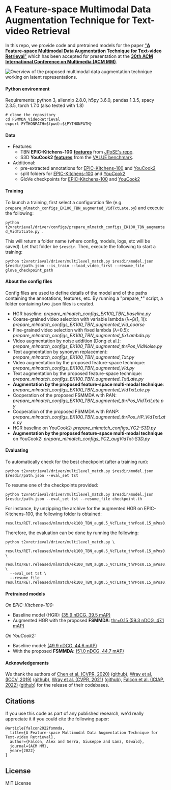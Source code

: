 # A Feature-space Multimodal Data Augmentation Technique for Text-video Retrieval
In this repo, we provide code and pretrained models for the paper ["**A Feature-space Multimodal Data Augmentation Technique for Text-video Retrieval**"](https://arxiv.org/abs/2208.02080) which has been accepted for presentation at the [**30th ACM International Conference on Multimedia (ACM MM)**](https://2022.acmmm.org/).

![Overview of the proposed multimodal data augmentation technique working on latent representations.](https://github.com/aranciokov/FSMMDA_VideoRetrieval/blob/images/teaser.png?raw=true)

#### Python environment
Requirements: python 3, allennlp 2.8.0, h5py 3.6.0, pandas 1.3.5, spacy 2.3.5, torch 1.7.0 (also tested with 1.8)
```
# clone the repository
cd FSMMDA_VideoRetrieval
export PYTHONPATH=$(pwd):${PYTHONPATH}
```

#### Data
- Features: 
    - TBN **EPIC-Kitchens-100** [**features**](https://drive.google.com/file/d/16_WXNg2aziVBsWjc1_egE4YjnJ_aKbrM/view?usp=sharing) from [JPoSE's repo](https://github.com/mwray/Joint-Part-of-Speech-Embeddings). 
    - S3D **YouCook2** [**features**](https://drive.google.com/file/d/1Bp-uY_rFvNv3f6TrD8TfGHrfB-dwkywy/view?usp=sharing) from the [VALUE benchmark](https://value-benchmark.github.io/).
- Additional:
    - pre-extracted annotations for [EPIC-Kitchens-100](https://drive.google.com/file/d/1XiRE-dF7EHqouWx8oHptODiQuYCHAqh6/view?usp=sharing) and [YouCook2](https://drive.google.com/file/d/19FP8fWpGiv_y9iewDcYKIOYck8Fjy-rw/view?usp=sharing)
    - split folders for [EPIC-Kitchens-100](https://drive.google.com/file/d/1eYxzyCb2Jl0oeHP_y2awZhTTNz5th7X2/view?usp=sharing) and [YouCook2](https://drive.google.com/file/d/1CZTpMer2eHHC6vxl-gCcs4lc9HPc3Fjw/view?usp=sharing)
    - GloVe checkpoints for [EPIC-Kitchens-100](https://drive.google.com/file/d/1q7viOUp_kByPc3-y8PIZw1A7BZcLdtAD/view?usp=sharing) and [YouCook2](https://drive.google.com/file/d/1p2Nhvd6XJwXoc8d01fkmirH6nfLnjlpw/view?usp=sharing)

#### Training
To launch a training, first select a configuration file (e.g. ``prepare_mlmatch_configs_EK100_TBN_augmented_VidTxtLate.py``) and execute the following:

``python t2vretrieval/driver/configs/prepare_mlmatch_configs_EK100_TBN_augmented_VidTxtLate.py .``

This will return a folder name (where config, models, logs, etc will be saved). Let that folder be ``$resdir``. Then, execute the following to start a training:

``python t2vretrieval/driver/multilevel_match.py $resdir/model.json $resdir/path.json --is_train --load_video_first --resume_file glove_checkpoint_path``

#### About the config files
Config files are used to define details of the model and of the paths containing the annotations, features, etc. By running a "prepare_*" script, a folder containing two .json files is created. 
- HGR baseline: *prepare_mlmatch_configs_EK100_TBN_baseline.py*
- Coarse-grained video selection with variable lambda (λ~β(1, 1)): *prepare_mlmatch_configs_EK100_TBN_augmented_Vid_coarse*
- Fine-grained video selection with fixed lambda (λ=0.5): *prepare_mlmatch_configs_EK100_TBN_augmented_fixLambda.py*
- Video augmentation by noise addition (Dong et al.): *prepare_mlmatch_configs_EK100_TBN_augmented_thrPos_VidNoise.py* 
- Text augmentation by synonym replacement: *prepare_mlmatch_configs_EK100_TBN_augmented_Txt.py*
- Video augmentation by the proposed feature-space technique: *prepare_mlmatch_configs_EK100_TBN_augmented_Vid.py*
- Text augmentation by the proposed feature-space technique: *prepare_mlmatch_configs_EK100_TBN_augmented_TxtLate.py*
- **Augmentation by the proposed feature-space multi-modal technique**: *prepare_mlmatch_configs_EK100_TBN_augmented_VidTxtLate.py*
- Cooperation of the proposed FSMMDA with RAN: *prepare_mlmatch_configs_EK100_TBN_augmented_thrPos_VidTxtLate.py*
- Cooperation of the proposed FSMMDA with RANP: *prepare_mlmatch_configs_EK100_TBN_augmented_thrPos_HP_VidTxtLate.py*
- HGR baseline on YouCook2: *prepare_mlmatch_configs_YC2-S3D.py*
- **Augmentation by the proposed feature-space multi-modal technique** on YouCook2: *prepare_mlmatch_configs_YC2_augVidTxt-S3D.py*

#### Evaluating
To automatically check for the best checkpoint (after a training run):

``python t2vretrieval/driver/multilevel_match.py $resdir/model.json $resdir/path.json --eval_set tst``

To resume one of the checkpoints provided:

``python t2vretrieval/driver/multilevel_match.py $resdir/model.json $resdir/path.json --eval_set tst --resume_file checkpoint.th``

For instance, by unzipping the archive for the augmented HGR on EPIC-Kitchens-100, the following folder is obtained:
```
results/RET.released/mlmatch/ek100_TBN_aug0.5_VcTLate_thrPos0.15_mPos0.2_m0.2.vis.TBN.pth.txt.bigru.16role.gcn.1L.attn.1024.loss.bi.af.embed.4.glove.init.50ep/
```

Therefore, the evaluation can be done by running the following:
```
python t2vretrieval/driver/multilevel_match.py \
  results/RET.released/mlmatch/ek100_TBN_aug0.5_VcTLate_thrPos0.15_mPos0.2_m0.2.vis.TBN.pth.txt.bigru.16role.gcn.1L.attn.1024.loss.bi.af.embed.4.glove.init.50ep/model.json \
  results/RET.released/mlmatch/ek100_TBN_aug0.5_VcTLate_thrPos0.15_mPos0.2_m0.2.vis.TBN.pth.txt.bigru.16role.gcn.1L.attn.1024.loss.bi.af.embed.4.glove.init.50ep/path.json \
  --eval_set tst \
  --resume_file results/RET.released/mlmatch/ek100_TBN_aug0.5_VcTLate_thrPos0.15_mPos0.2_m0.2.vis.TBN.pth.txt.bigru.16role.gcn.1L.attn.1024.loss.bi.af.embed.4.glove.init.50ep/model/epoch.42.th
```

#### Pretrained models
*On EPIC-Kitchens-100:*
- Baseline model (HGR): [(35.9 nDCG, 39.5 mAP)](https://drive.google.com/file/d/1uIiUVQhrfI3GBXmNpr8jQNNI6NEWPqdU/view?usp=sharing) 
- Augmented HGR with the proposed **FSMMDA**: [thr=0.15 (59.3 nDCG, 47.1 mAP)](https://drive.google.com/file/d/1P22GZFFh_RkkTHn-KnuoDfZVK1v4DGKz/view?usp=sharing)

*On YouCook2:*
- Baseline model: [(49.9 nDCG, 44.6 mAP)](https://drive.google.com/file/d/1ghq-xmmmW3vbwF4rLMGaCnMTX8cRFvN7/view?usp=sharing) 
- With the proposed **FSMMDA**: [(51.0 nDCG, 44.7 mAP)](https://drive.google.com/file/d/1MGFg7hCFvj25r-3f8J8XuhQgYtrctcAX/view?usp=sharing)

#### Acknowledgements
We thank the authors of 
 [Chen et al. (CVPR, 2020)](https://arxiv.org/abs/2003.00392) ([github](https://github.com/cshizhe/hgr_v2t)),
 [Wray et al. (ICCV, 2019)](https://openaccess.thecvf.com/content_ICCV_2019/papers/Wray_Fine-Grained_Action_Retrieval_Through_Multiple_Parts-of-Speech_Embeddings_ICCV_2019_paper.pdf) ([github](https://github.com/mwray/Joint-Part-of-Speech-Embeddings)),
 [Wray et al. (CVPR, 2021)](https://arxiv.org/abs/2103.10095) ([github](https://github.com/mwray/Semantic-Video-Retrieval)),
 [Falcon et al. (ICIAP, 2022)](https://arxiv.org/abs/2203.08688) ([github](https://github.com/aranciokov/ranp))
 for the release of their codebases. 

## Citations
If you use this code as part of any published research, we'd really appreciate it if you could cite the following paper:
```text
@article{falcon2022fsmmda,
  title={A Feature-space Multimodal Data Augmentation Technique for Text-video Retrieval},
  author={Falcon, Alex and Serra, Giuseppe and Lanz, Oswald},
  journal={ACM MM},
  year={2022}
}
```

## License

MIT License
